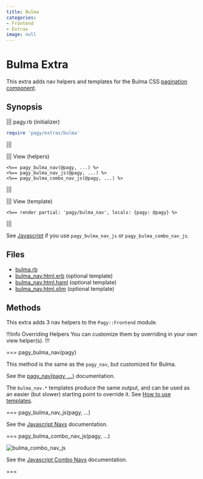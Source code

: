 ```yaml
---
title: Bulma
categories:
- Frontend
- Extras
image: null
---
```

# Bulma Extra

This extra adds nav helpers and templates for the Bulma CSS [pagination component](https://bulma.io/documentation/components/pagination).

## Synopsis

||| pagy.rb (initializer)
```ruby
require 'pagy/extras/bulma'
```
|||

||| View (helpers)
```erb
<%== pagy_bulma_nav(@pagy, ...) %>
<%== pagy_bulma_nav_js(@pagy, ...) %>
<%== pagy_bulma_combo_nav_js(@pagy, ...) %>
```
|||

||| View (template)
```erb
<%== render partial: 'pagy/bulma_nav', locals: {pagy: @pagy} %>
```
|||

See [Javascript](/docs/api/javascript.md) if you use `pagy_bulma_nav_js` or `pagy_bulma_combo_nav_js`.

## Files

- [bulma.rb](https://github.com/ddnexus/pagy/blob/master/lib/pagy/extras/bulma.rb)
- [bulma_nav.html.erb](https://github.com/ddnexus/pagy/blob/master/lib/templates/bulma_nav.html.erb) (optional template)
- [bulma_nav.html.haml](https://github.com/ddnexus/pagy/blob/master/lib/templates/bulma_nav.html.haml) (optional template)
- [bulma_nav.html.slim](https://github.com/ddnexus/pagy/blob/master/lib/templates/bulma_nav.html.slim)  (optional template)

## Methods

This extra adds 3 nav helpers to the `Pagy::Frontend` module. 

!!!info Overriding Helpers
You can customize them by overriding in your own view helper(s).
!!!

=== pagy_bulma_nav(pagy)

This method is the same as the `pagy_nav`, but customized for Bulma.

See the [pagy_nav(pagy, ...)](/docs/api/frontend.md#pagy_navpagy-) documentation.

The `bulma_nav.*` templates produce the same output, and can be used as an easier (but slower) starting point to override it. See [How to use templates](/docs/how-to.md#use-templates).

=== pagy_bulma_nav_js(pagy, ...)

See the [Javascript Navs](/docs/api/javascript/navs.md) documentation.

=== pagy_bulma_combo_nav_js(pagy, ...)

![bulma_combo_nav_js](/docs/assets/images/bulma_combo_nav_js-g.png)

See the [Javascript Combo Navs](/docs/api/javascript/combo-navs.md) documentation.

===